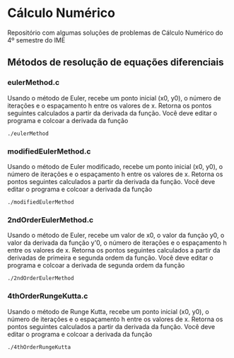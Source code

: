 # Cálculo Numérico

Repositório com algumas soluções de problemas de Cálculo Numérico do 4º semestre do IME

## Métodos de resolução de equações diferenciais

### eulerMethod.c
Usando o método de Euler, recebe um ponto inicial (x0, y0), o número de iterações e o espaçamento h entre os valores de x. Retorna os pontos seguintes calculados a partir da derivada da função. Você deve editar o programa e colcoar a derivada da função
```
./eulerMethod
```

### modifiedEulerMethod.c
Usando o método de Euler modificado, recebe um ponto inicial (x0, y0), o número de iterações e o espaçamento h entre os valores de x. Retorna os pontos seguintes calculados a partir da derivada da função. Você deve editar o programa e colcoar a derivada da função
```
./modifiedEulerMethod
```

### 2ndOrderEulerMethod.c
Usando o método de Euler, recebe um valor de x0, o valor da função y0, o valor da derivada da função y'0, o número de iterações e o espaçamento h entre os valores de x. Retorna os pontos seguintes calculados a partir da derivadas de primeira e segunda ordem da função. Você deve editar o programa e colcoar a derivada de segunda ordem da função
```
./2ndOrderEulerMethod
```

### 4thOrderRungeKutta.c
Usando o método de Runge Kutta, recebe um ponto inicial (x0, y0), o número de iterações e o espaçamento h entre os valores de x. Retorna os pontos seguintes calculados a partir da derivada da função. Você deve editar o programa e colcoar a derivada da função
```
./4thOrderRungeKutta
```
